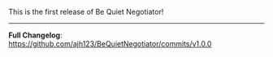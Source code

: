 This is the first release of Be Quiet Negotiator!

---

**Full Changelog**: https://github.com/ajh123/BeQuietNegotiator/commits/v1.0.0